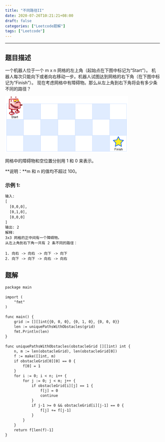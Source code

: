```yaml
---
title: "不同路径II"
date: 2020-07-26T10:21:21+08:00
draft: false
categories: ["Leetcode题解"]
tags: ["Leetcode"]
---
```


---

## 题目描述

一个机器人位于一个 m x n 网格的左上角（起始点在下图中标记为“Start”）。
机器人每次只能向下或者向右移动一步。机器人试图达到网格的右下角（在下图中标记为“Finish”）。
现在考虑网格中有障碍物。那么从左上角到右下角将会有多少条不同的路径？

![不同路径II](/images/leetcode/unique-paths-ii.jpg)

网格中的障碍物和空位置分别用 1 和 0 来表示。

**说明：**m 和 n 的值均不超过 100。

### 示例 1:

``` html
输入:
[
  [0,0,0],
  [0,1,0],
  [0,0,0]
]
输出: 2
解释:
3x3 网格的正中间有一个障碍物。
从左上角到右下角一共有 2 条不同的路径：

1. 向右 -> 向右 -> 向下 -> 向下
2. 向下 -> 向下 -> 向右 -> 向右

```

## 题解

``` golang
package main

import (
	"fmt"
)

func main() {
	grid := [][]int{{0, 0, 0}, {0, 1, 0}, {0, 0, 0}}
	len := uniquePathsWithObstacles(grid)
	fmt.Println(len)
}

func uniquePathsWithObstacles(obstacleGrid [][]int) int {
	n, m := len(obstacleGrid), len(obstacleGrid[0])
	f := make([]int, m)
	if obstacleGrid[0][0] == 0 {
		f[0] = 1
	}
	for i := 0; i < n; i++ {
		for j := 0; j < m; j++ {
			if obstacleGrid[i][j] == 1 {
				f[j] = 0
				continue
			}
			if j-1 >= 0 && obstacleGrid[i][j-1] == 0 {
				f[j] += f[j-1]
			}
		}
	}
	return f[len(f)-1]
}
```
